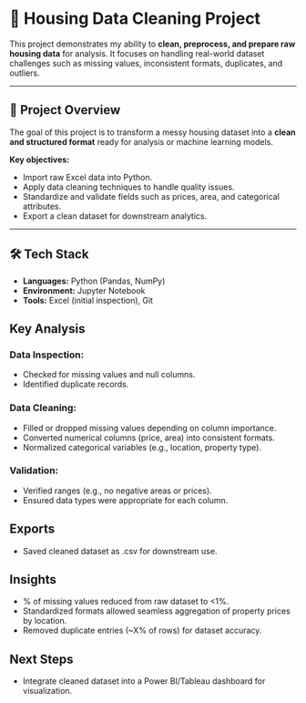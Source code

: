 # 🏡 Housing Data Cleaning Project

This project demonstrates my ability to **clean, preprocess, and prepare raw housing data** for analysis. It focuses on handling real-world dataset challenges such as missing values, inconsistent formats, duplicates, and outliers.

---

## 📌 Project Overview
The goal of this project is to transform a messy housing dataset into a **clean and structured format** ready for analysis or machine learning models.  

**Key objectives:**
- Import raw Excel data into Python.
- Apply data cleaning techniques to handle quality issues.
- Standardize and validate fields such as prices, area, and categorical attributes.
- Export a clean dataset for downstream analytics.

---

## 🛠️ Tech Stack
- **Languages:** Python (Pandas, NumPy)
- **Environment:** Jupyter Notebook
- **Tools:** Excel (initial inspection), Git


## Key Analysis
### **Data Inspection:** 
- Checked for missing values and null columns.
- Identified duplicate records.
### **Data Cleaning:** 
- Filled or dropped missing values depending on column importance.
- Converted numerical columns (price, area) into consistent formats.
- Normalized categorical variables (e.g., location, property type).
### **Validation:** 
- Verified ranges (e.g., no negative areas or prices).
- Ensured data types were appropriate for each column.
## Exports
- Saved cleaned dataset as .csv for downstream use.

## Insights
- % of missing values reduced from raw dataset to <1%.
- Standardized formats allowed seamless aggregation of property prices by location.
- Removed duplicate entries (~X% of rows) for dataset accuracy.
  
## Next Steps
- Integrate cleaned dataset into a Power BI/Tableau dashboard for visualization.
